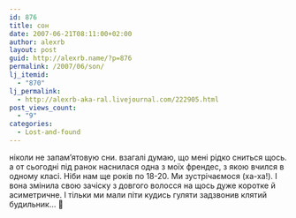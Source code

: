 ```yaml
---
id: 876
title: сон
date: 2007-06-21T08:11:00+02:00
author: alexrb
layout: post
guid: http://alexrb.name/?p=876
permalink: /2007/06/son/
lj_itemid:
  - "870"
lj_permalink:
  - http://alexrb-aka-ral.livejournal.com/222905.html
post_views_count:
  - "9"
categories:
  - Lost-and-found
---
```

ніколи не запам&#8217;ятовую сни. взагалі думаю, що мені рідко сниться щось. а от сьогодні під ранок наснилася одна з моїх френдес, з якою вчился в одному класі. Ніби нам ще років по 18-20. Ми зустрічаємося (ха-ха!). І вона змінила свою зачіску з довгого волосся на щось дуже коротке й асиметричне. І тільки ми мали піти кудись гуляти задзвонив клятий будильник&#8230; 🙂